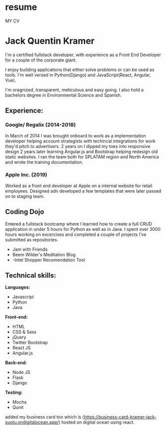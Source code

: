 # resume
MY CV

# Jack Quentin Kramer
I'm a certified fullstack developer, with experience as a Front End Developer for a couple of the corporate giant.

I enjoy building applications that either solve problems or can be used as tools. I'm well versed in Python(Django) and JavaScript(React, Angular, Vue).

I'm oragnized, transparent, meticulous and easy going. I also hold a bachelors degree in Environmental Science and Spanish.

## Experience:
### Google/ Regalix (2014-2018)
In March of 2014 I was brought onboard to work as a implementation developer helping account strategists with techincal integrations for work they'd pitch to advertisers. 2 years on I dipped my toes into responsive design 2 years later learning Angular.js and Bootstrap helping redesign old static websites. I ran the team both for SPLATAM region and North America and wrote the training documentation.

### Apple Inc. (2019)
Worked as a front end developer at Apple on a internal website for retail employees. Designed adn developed a few templates that were later passed on to staging team.

## Coding Dojo
Entered a fullstack bootcamp where I learned how to create a full CRUD application in under 5 hours for Python as well as in Java. I spent over 3000 hours working on excercises and completed a couple of projects I've submitted as repositories.
- Jam with Friends
- Beem Wilder's Meditation Blog
- -Intel Shopper Recomendation Tool 


## Technical skills:

**Languages:**

* Javascript
* Python
* Java

**Front-end:**

* HTML
* CSS & Sass
* jQuery
* Twitter Bootstrap
* React JS
* Angular.js

**Back-end:**

* Node JS
* Flask
* Django


**Testing:**

* Mocha
* Qunit

added my business card too which is (https://business-card-kramer-jack-suotu.ondigitalocean.app/) hosted on digital ocean using react.

